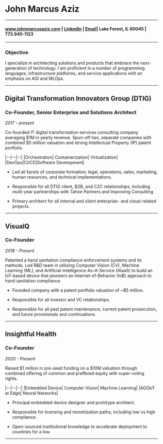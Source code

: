 # John Marcus Aziz

---

#### www.johnmarcusaziz.com | [LinkedIn](https://www.linkedin.com/in/john-marcus-aziz/) | [Email](john.marcus.aziz@gmail.com)| Lake Forest, IL 60045 | 773.945-1123

---

### Objective

 I specialize in architecting solutions and products that embrace the next-generation of technology. I am proficient in a number of programming languages, infrastructure platforms, and service applications with an emphasis on AGI and MLOps.

---

## Digital Transformation Innovators Group (DTIG)

### **Co-Founder, Senior Enterprise and Solutions Architect**

*2017 - present*

Co-founded IT digital transformation services consulting company averaging $1M in yearly revenue. Spun-off two, separate companies with combined $5 million valuation and strong Intellectual Property (IP) patent portfolio.

|--|--|--|
|Orchestration| Containerization| Virtualization|
|DevOps|CI/CD|Software Development|

- Led all facets of corporate formation; legal, operations, sales, marketing, human resources, and technical implementations.

- Responsible for all DTIG client, B2B, and C2C relationships, including multi-year partnerships with Tahoe Partners and Improving Consulting

- Primary architect for all internal and client enterprise- and cloud-related projects.

---

## VisualQ

### **Co-Founder**

*2018 - Present*

Patented a hand sanitation compliance enforcement systems and its methods. Led R&D team in utilizing Computer Vision (CV), Machine Learning (ML), and Artificial-Intelligence-As-A-Service (AIaaS) to build an IoT-based device that pioneers an Internet-of-Behavior (IoB) approach to hand sanitation compliance.

- Founded company with a patent portfolio valuation of ~$5 million.

- Responsible for all investor and VC relationships.

- Responsible for all past patent maintenance, current patent prosecution, and future provisionals and continuations

---

## Insightful Health

### **Co-Founder**

*2020 - Present*

Raised $1 million in pre-seed funding on a $10M valuation through combined offering of common and preffered equity with super-voting rights.

|--|--|--|
|Embedded Device| Computer Vision| Machine Learning|
|AGI|IoT at Edge| Neural Networks|

- Principal embedded device designer and prototype architect.

- Responsible for licensing and monetization paths; including low vs high compliance.

- Open-sourced insititutional knowledge to accelerate deployment to countries for a low.

---


